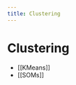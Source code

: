 ```yaml
---
title: Clustering
---
```


# Clustering
- [[KMeans]]
- [[SOMs]]












































